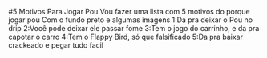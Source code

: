 #5 Motivos Para Jogar Pou
Vou fazer uma lista com 5 motivos do porque jogar pou
Com o fundo preto e algumas imagens
1:Da pra deixar o Pou no drip
2:Você pode deixar ele passar fome
3:Tem o jogo do carrinho, e da pra capotar o carro
4:Tem o Flappy Bird, só que falsificado
5:Da pra baixar crackeado e pegar tudo facil
